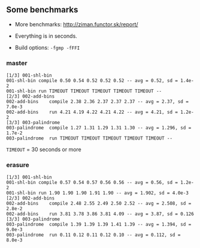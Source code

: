 ## Some benchmarks

* More benchmarks: http://ziman.functor.sk/report/

* Everything is in seconds.

* Build options: `-fgmp -fFFI`

### master

```
[1/3] 001-shl-bin
001-shl-bin	compile	0.50 0.54 0.52 0.52 0.52 -- avg = 0.52, sd = 1.4e-2
001-shl-bin	run	TIMEOUT TIMEOUT TIMEOUT TIMEOUT TIMEOUT -- 
[2/3] 002-add-bins
002-add-bins	compile	2.38 2.36 2.37 2.37 2.37 -- avg = 2.37, sd = 7.0e-3
002-add-bins	run	4.21 4.19 4.22 4.21 4.22 -- avg = 4.21, sd = 1.2e-2
[3/3] 003-palindrome
003-palindrome	compile	1.27 1.31 1.29 1.31 1.30 -- avg = 1.296, sd = 1.7e-2
003-palindrome	run	TIMEOUT TIMEOUT TIMEOUT TIMEOUT TIMEOUT -- 
```

`TIMEOUT` = 30 seconds or more

### erasure

```
[1/3] 001-shl-bin
001-shl-bin	compile	0.57 0.54 0.57 0.56 0.56 -- avg = 0.56, sd = 1.2e-2
001-shl-bin	run	1.90 1.90 1.90 1.91 1.90 -- avg = 1.902, sd = 4.0e-3
[2/3] 002-add-bins
002-add-bins	compile	2.48 2.55 2.49 2.50 2.52 -- avg = 2.508, sd = 2.8e-2
002-add-bins	run	3.81 3.78 3.86 3.81 4.09 -- avg = 3.87, sd = 0.126
[3/3] 003-palindrome
003-palindrome	compile	1.39 1.39 1.39 1.41 1.39 -- avg = 1.394, sd = 9.0e-3
003-palindrome	run	0.11 0.12 0.11 0.12 0.10 -- avg = 0.112, sd = 8.0e-3
```
